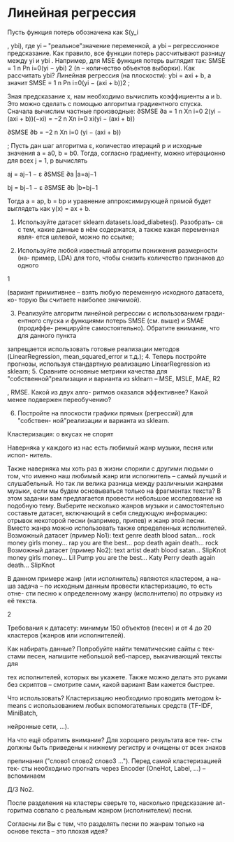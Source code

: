 # Линейная регрессия
Пусть функция потерь обозначена как S(y_i

, ybi), где yi – "реальное"значение
переменной, а ybi – регрессионное предсказание. Как правило, все функции
потерь рассчитывают разницу между yi и ybi
.
Например, для MSE функция потерь выглядит так:
SMSE =
1
n
Pn
i=0(yi − ybi)
2
(n – количество объектов выборки).
Как рассчитать ybi? Линейная регрессия (на плоскости): ybi = axi + b, а
значит SMSE =
1
n
Pn
i=0(yi − (axi + b))2
;

Зная предсказание x, нам необходимо вычислить коэффициенты a и b.
Это можно сделать с помощью алгоритма градиентного спуска.
Сначала вычислим частные производные:
∂SMSE
∂a =
1
n
Xn
i=0
2(yi − (axi + b))(−xi) = −2
n
Xn
i=0
xi(yi − (axi + b))

∂SMSE
∂b =
−2
n
Xn
i=0
(yi − (axi + b))

;
Пусть дан шаг алгоритма ε, количество итераций p и исходные значения
a = a0, b = b0. Тогда, согласно градиенту, можно итерационно для всех
j = 1, p вычислять

aj = aj−1 − ε
∂SMSE
∂a |a=aj−1

bj = bj−1 − ε
∂SMSE
∂b |b=bj−1

Тогда a = ap, b = bp и уравнение аппроксимирующей прямой будет
выглядеть как y(x) = ax + b.

1. Используйте датасет sklearn.datasets.load_diabetes(). Разобрать-
ся с тем, какие данные в нём содержатся, а также какая переменная явля-
ется целевой, можно по ссылке;

2. Используйте любой известный алгоритм понижения размерности (на-
пример, LDA) для того, чтобы снизить количество признаков до одного

1

(вариант примитивнее – взять любую переменную исходного датасета, ко-
торую Вы считаете наиболее значимой).

3. Реализуйте алгоритм линейной регрессии с использованием гради-
ентного спуска и функциями потерь SMSE (см. выше) и SMAE (продиффе-
ренцируйте самостоятельно). Обратите внимание, что для данного пункта

запрещается использовать готовые реализации методов (LinearRegression,
mean_squared_error и т.д.);
4. Теперь постройте прогнозы, используя стандартную реализацию LinearRegression
из sklearn;
5. Сравните основные метрики качества для "собственной"реализации и
варианта из sklearn – MSE, MSLE, MAE, R2

, RMSE. Какой из двух алго-
ритмов оказался эффективнее? Какой менее подвержен переобучению?

6. Постройте на плоскости графики прямых (регрессий) для "собствен-
ной"реализации и варианта из sklearn.

Кластеризация: о вкусах не спорят

Наверняка у каждого из нас есть любимый жанр музыки, песня или испол-
нитель.

Также наверняка мы хоть раз в жизни спорили с другими людьми о
том, что именно наш любимый жанр или исполнитель – самый лучший и
слушабельный.
Но так ли велика разница между различными жанрами музыки, если
мы будем основываться только на фрагментах текста? В этом задании вам
предлагается провести небольшое исследование на подобную тему.
Выберите несколько жанров музыки и самостоятельно составьте датасет,
включающий в себя следующую информацию: отрывок некоторой песни
(например, припев) и жанр этой песни. Вместо жанра можно использовать
также определенных исполнителей.
Возможный датасет (пример No1):
text genre
death blood satan... rock
money girls money... rap
you are the best... pop
death again death... rock
Возможный датасет (пример No2):
text artist
death blood satan... SlipKnot
money girls money... Lil Pump
you are the best... Katy Perry
death again death... SlipKnot

В данном примере жанр (или исполнитель) являются кластером, а на-
ша задача – по исходным данным провести кластеризацию, то есть отне-
сти песню к определенному жанру (исполнителю) по отрывку из её текста.

2

Требования к датасету: минимум 150 объектов (песен) и от 4 до 20
кластеров (жанров или исполнителей).

Как набирать данные? Попробуйте найти тематические сайты с тек-
стами песен, напишите небольшой веб-парсер, выкачивающий тексты для

тех исполнителей, которых вы укажете. Также можно делать это руками
без скриптов – смотрите сами, какой вариант Вам кажется быстрее.

Что использовать? Кластеризацию необходимо проводить методом k-
means с использованием любых вспомогательных средств (TF-IDF, MiniBatch,

нейронные сети, ...).

На что ещё обратить внимание? Для хорошего результата все тек-
сты должны быть приведены к нижнему регистру и очищены от всех знаков

препинания ("слово1 слово2 слово3 ..."). Перед самой кластеризацией тек-
сты необходимо прогнать через Encoder (OneHot, Label, ...) – вспоминаем

Д/З No2.

После разделения на кластеры сверьте то, насколько предсказание ал-
горитма совпало с реальным жанром (исполнителем) песни.

Согласны ли Вы с тем, что разделять песни по жанрам только на основе
текста – это плохая идея?
